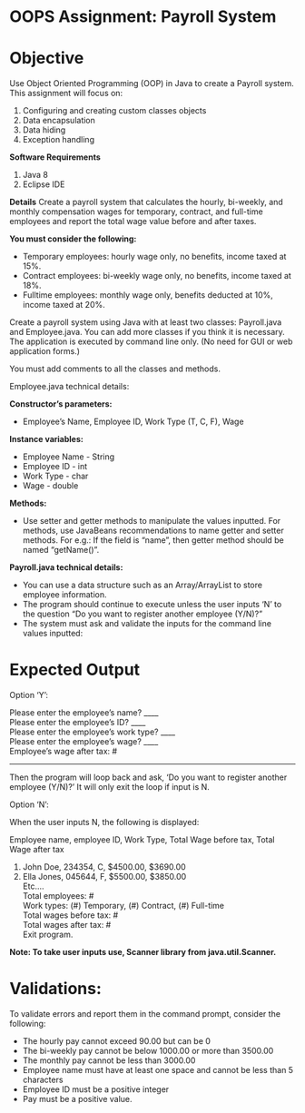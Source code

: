 # OOPS Assignment: Payroll System 
 
# Objective 
Use Object Oriented Programming (OOP) in Java to create a Payroll system. This assignment 
will focus on: 
 
1. Configuring and creating custom classes objects 
2. Data encapsulation 
3. Data hiding  
4. Exception handling 
 
**Software Requirements**
1. Java 8 
2. Eclipse IDE 
 
**Details**
Create a payroll system that calculates the hourly, bi-weekly, and monthly compensation wages 
for  temporary,  contract,  and  full-time  employees  and  report  the  total  wage  value  before  and 
after taxes. 
  
**You must consider the following:**  
- Temporary employees: hourly wage only, no benefits, income taxed at 15%. 
- Contract employees: bi-weekly wage only, no benefits, income taxed at 18%. 
- Fulltime  employees:  monthly  wage  only,  benefits  deducted  at  10%,  income  taxed  at 
20%.  
 
Create a payroll system using Java with at least two classes: Payroll.java and Employee.java. 
You can add more classes if you think it is necessary. The application is executed by command 
line only. (No need for GUI or web application forms.)  
 
You must add comments to all the classes and methods.  
 
Employee.java technical details: 
 
**Constructor’s parameters:**  
- Employee’s Name, Employee ID, Work Type (T, C, F), Wage  
 
 **Instance variables:** 
- Employee Name - String 
- Employee ID - int 
- Work Type - char 
- Wage - double 
 
**Methods:** 
- Use  setter  and  getter  methods  to  manipulate  the  values  inputted.  For  methods,  use 
JavaBeans recommendations to name getter and setter methods. For e.g.: If the field is 
“name”, then getter method should be named “getName()”. 
 
 
**Payroll.java technical details:** 
 
- You can use a data structure such as an Array/ArrayList to store employee information. 
- The program should continue to execute unless the user inputs ‘N’ to the question “Do 
you want to register another employee (Y/N)?” 
- The system must ask and validate the inputs for the command line values inputted:  
 
 
# Expected Output 
 
Option ‘Y’:  
 
Please enter the employee’s name? ____  
Please enter the employee’s ID? ____  
Please enter the employee’s work type? ____  
Please enter the employee’s wage? ____  
Employee’s wage after tax: #  
**********************************************  
Then the program will loop back and ask, ‘Do you want to register another employee (Y/N)?’ 
It will only exit the loop if input is N.  
 
Option ‘N’:  
 
When the user inputs N, the following is displayed:  
 
Employee name, employee ID, Work Type, Total Wage before tax, Total Wage after tax  
1. John Doe, 234354, C, $4500.00, $3690.00  
2. Ella Jones, 045644, F, $5500.00, $3850.00  
Etc....  
Total employees: #  
Work types: (#) Temporary, (#) Contract, (#) Full-time  
Total wages before tax: #  
Total wages after tax: #  
Exit program. 
 
**Note: To take user inputs use, Scanner library from java.util.Scanner.** 
 
 
 
 
# Validations:  
 
To validate errors and report them in the command prompt, consider the following: 
- The hourly pay cannot exceed 90.00 but can be 0  
- The bi-weekly pay cannot be below 1000.00 or more than 3500.00  
- The monthly pay cannot be less than 3000.00  
- Employee name must have at least one space and cannot be less than 5 characters  
- Employee ID must be a positive integer  
- Pay must be a positive value.
